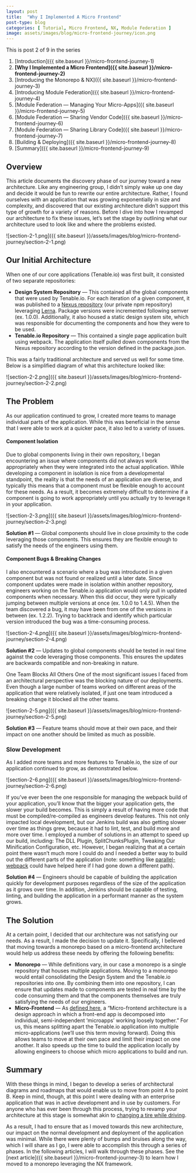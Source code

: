 ```yaml
---
layout: post
title:  "Why I Implemented A Micro Frontend"
post-type: blog
categories: [ Tutorial, Micro Frontend, NX, Module Federation ]
image: assets/images/blog/micro-frontend-journey/icon.png
---
```


This is post 2 of 9 in the series

1. [Introduction]({{ site.baseurl }}/micro-frontend-journey-1)
2. **[Why I Implemented a Micro Frontend]({{ site.baseurl }}/micro-frontend-journey-2)**
3. [Introducing the Monorepo & NX]({{ site.baseurl }}/micro-frontend-journey-3)
4. [Introducing Module Federation]({{ site.baseurl }}/micro-frontend-journey-4)
5. [Module Federation — Managing Your Micro-Apps]({{ site.baseurl }}/micro-frontend-journey-5)
6. [Module Federation — Sharing Vendor Code]({{ site.baseurl }}/micro-frontend-journey-6)
7. [Module Federation — Sharing Library Code]({{ site.baseurl }}/micro-frontend-journey-7)
8. [Building & Deploying]({{ site.baseurl }}/micro-frontend-journey-8)
9. [Summary]({{ site.baseurl }}/micro-frontend-journey-9)

## Overview 

This article documents the discovery phase of our journey toward a new architecture. Like any engineering group, I didn’t simply wake up one day and decide it would be fun to rewrite our entire architecture. Rather, I found ourselves with an application that was growing exponentially in size and complexity, and discovered that our existing architecture didn’t support this type of growth for a variety of reasons. Before I dive into how I revamped our architecture to fix these issues, let’s set the stage by outlining what our architecture used to look like and where the problems existed.

![section-2-1.png]({{ site.baseurl }}/assets/images/blog/micro-frontend-journey/section-2-1.png)

## Our Initial Architecture
When one of our core applications (Tenable.io) was first built, it consisted of two separate repositories:

- **Design System Repository** — This contained all the global components that were used by Tenable.io. For each iteration of a given component, it was published to a [Nexus repository](https://www.sonatype.com/products/sonatype-nexus-repository) (our private npm repository) leveraging [Lerna](https://lerna.js.org/). Package versions were incremented following semver (ex. 1.0.0). Additionally, it also housed a static design system site, which was responsible for documenting the components and how they were to be used.
- **Tenable.io Repository** — This contained a single page application built using webpack. The application itself pulled down components from the Nexus repository according to the version defined in the package.json.

This was a fairly traditional architecture and served us well for some time. Below is a simplified diagram of what this architecture looked like:

![section-2-2.png]({{ site.baseurl }}/assets/images/blog/micro-frontend-journey/section-2-2.png)


## The Problem
As our application continued to grow, I created more teams to manage individual parts of the application. While this was beneficial in the sense that I were able to work at a quicker pace, it also led to a variety of issues.

#### Component Isolation
Due to global components living in their own repository, I began encountering an issue where components did not always work appropriately when they were integrated into the actual application. While developing a component in isolation is nice from a developmental standpoint, the reality is that the needs of an application are diverse, and typically this means that a component must be flexible enough to account for these needs. As a result, it becomes extremely difficult to determine if a component is going to work appropriately until you actually try to leverage it in your application.

![section-2-3.png]({{ site.baseurl }}/assets/images/blog/micro-frontend-journey/section-2-3.png)

**Solution #1** — Global components should live in close proximity to the code leveraging those components. This ensures they are flexible enough to satisfy the needs of the engineers using them.

#### Component Bugs & Breaking Changes
I also encountered a scenario where a bug was introduced in a given component but was not found or realized until a later date. Since component updates were made in isolation within another repository, engineers working on the Tenable.io application would only pull in updated components when necessary. When this did occur, they were typically jumping between multiple versions at once (ex. 1.0.0 to 1.4.5). When the team discovered a bug, it may have been from one of the versions in between (ex. 1.2.2). Trying to backtrack and identify which particular version introduced the bug was a time-consuming process.

![section-2-4.png]({{ site.baseurl }}/assets/images/blog/micro-frontend-journey/section-2-4.png)

**Solution #2** — Updates to global components should be tested in real time against the code leveraging those components. This ensures the updates are backwards compatible and non-breaking in nature.

One Team Blocks All Others
One of the most significant issues I faced from an architectural perspective was the blocking nature of our deployments. Even though a large number of teams worked on different areas of the application that were relatively isolated, if just one team introduced a breaking change it blocked all the other teams.

![section-2-5.png]({{ site.baseurl }}/assets/images/blog/micro-frontend-journey/section-2-5.png)

**Solution #3** — Feature teams should move at their own pace, and their impact on one another should be limited as much as possible.

### Slow Development
As I added more teams and more features to Tenable.io, the size of our application continued to grow, as demonstrated below.

![section-2-6.png]({{ site.baseurl }}/assets/images/blog/micro-frontend-journey/section-2-6.png)


If you’ve ever been the one responsible for managing the webpack build of your application, you’ll know that the bigger your application gets, the slower your build becomes. This is simply a result of having more code that must be compiled/re-compiled as engineers develop features. This not only impacted local development, but our Jenkins build was also getting slower over time as things grew, because it had to lint, test, and build more and more over time. I employed a number of solutions in an attempt to speed up our build, including: The DLL Plugin, SplitChunksPlugin, Tweaking Our Minification Configuration, etc. However, I began realizing that at a certain point there wasn’t much more I could do and I needed a better way to build out the different parts of the application (note: something like [parallel-webpack](https://github.com/trivago/parallel-webpack) could have helped here if I had gone down a different path).

**Solution #4** — Engineers should be capable of building the application quickly for development purposes regardless of the size of the application as it grows over time. In addition, Jenkins should be capable of testing, linting, and building the application in a performant manner as the system grows.

## The Solution
At a certain point, I decided that our architecture was not satisfying our needs. As a result, I made the decision to update it. Specifically, I believed that moving towards a monorepo based on a micro-frontend architecture would help us address these needs by offering the following benefits:

- **Monorepo** — While definitions vary, in our case a monorepo is a single repository that houses multiple applications. Moving to a monorepo would entail consolidating the Design System and the Tenable.io repositories into one. By combining them into one repository, I can ensure that updates made to components are tested in real time by the code consuming them and that the components themselves are truly satisfying the needs of our engineers.
- **Micro-Frontend** — As [defined here](https://www.toptal.com/front-end/micro-frontends-strengths-benefits#:~:text=Micro%2Dfrontend%20architecture%20is%20a,%E2%80%9Cmicroapps%E2%80%9D%20working%20loosely%20together.&text=They%20can%20provide%20a%20means,side%20by%20side%20with%20it.), a “Micro-frontend architecture is a design approach in which a front-end app is decomposed into individual, semi-independent ‘microapps’ working loosely together.” For us, this means splitting apart the Tenable.io application into multiple micro-applications (we’ll use this term moving forward). Doing this allows teams to move at their own pace and limit their impact on one another. It also speeds up the time to build the application locally by allowing engineers to choose which micro applications to build and run.

## Summary
With these things in mind, I began to develop a series of architectural diagrams and roadmaps that would enable us to move from point A to point B. Keep in mind, though, at this point I were dealing with an enterprise application that was in active development and in use by customers. For anyone who has ever been through this process, trying to revamp your architecture at this stage is somewhat akin to [changing a tire while driving](https://www.youtube.com/watch?v=B_1bAnLqlMo).

As a result, I had to ensure that as I moved towards this new architecture, our impact on the normal development and deployment of the application was minimal. While there were plenty of bumps and bruises along the way, which I will share as I go, I were able to accomplish this through a series of phases. In the following articles, I will walk through these phases. See the [next article]({{ site.baseurl }}/micro-frontend-journey-3) to learn how I moved to a monorepo leveraging the NX framework.

